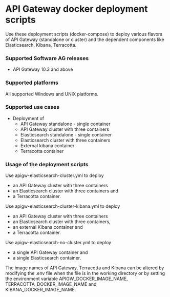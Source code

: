 # API Gateway docker deployment scripts

Use these deployment scripts (docker-compose) to deploy various flavors of API Gateway (standalone or cluster) and the dependent components like Elasticsearch, Kibana, Terracotta.

### Supported Software AG releases
* API Gateway 10.3 and above

### Supported platforms
All supported Windows and UNIX platforms.

### Supported use cases
* Deployment of
    * API Gateway standalone - single container
    * API Gateway cluster with three containers
    * Elasticsearch standalone - single container
    * Elasticsearch cluster with three containers
    * External kibana container
    * Terracotta container

### Usage of the deployment scripts

Use apigw-elasticsearch-cluster.yml to deploy  
  * an API Gateway cluster with three containers
  * an Elasticsearch cluster with three containers and 
  * a Terracotta container.

Use apigw-elasticsearch-cluster-kibana.yml to deploy  
  * an API Gateway cluster with three containers
  * an Elasticsearch cluster with three containers, 
  * an external Kibana container and 
  * a Terracotta container.
    
Use apigw-elasticsearch-no-cluster.yml to deploy
  * a single API Gateway container and 
  * a single Elasticsearch container.
    
The image names of API Gateway, Terracotta and Kibana can be altered by modifying the .env file when the file is in the working directory or by setting the environment variable APIGW_DOCKER_IMAGE_NAME, TERRACOTTA_DOCKER_IMAGE_NAME and KIBANA_DOCKER_IMAGE_NAME.
